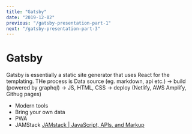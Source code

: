 ```yaml
---
title: "Gatsby"
date: "2019-12-02"
previous: "/gatsby-presentation-part-1"
next: "/gatsby-presentation-part-3"
---
```


# Gatsby

Gatsby is essentially a static site generator that uses React for the templating.
THe process is Data source (eg. markdown, api etc.) -> build (powered by graphql) -> JS, HTML, CSS -> deploy (Netlify, AWS Amplify, Githug pages)

- Modern tools
- Bring your own data
- PWA
- JAMStack [JAMstack | JavaScript, APIs, and Markup](https://jamstack.org/)
